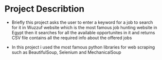 # Project Describtion
* Briefly this project asks the user to enter a keyword for a job to search for it in Wuzzuf website which is the most famous job hunting website in Egypt then it 
searches for all the available opportunites in it and returns CSV file contains all the required info about the offered jobs

* In this project i used the most famous python libraries for web scraping such as BeautifulSoup, Selenium and MechanicalSoup

